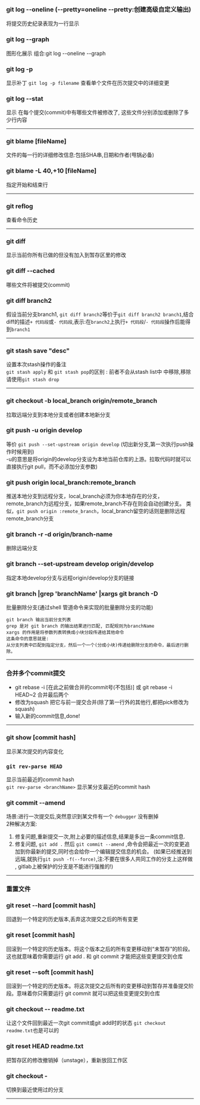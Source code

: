 ### git log --oneline (--pretty=oneline  --pretty:创建高级自定义输出)
将提交历史纪录表现为一行显示

### git log --graph
图形化展示
组合:git log --oneline --graph

### git log -p
显示补丁
`git log -p filename` 查看单个文件在历次提交中的详细变更

### **git log --stat**
显示 在每个提交(commit)中有哪些文件被修改了, 这些文件分别添加或删除了多少行内容

---
### **git blame [fileName]**
文件的每一行的详细修改信息:包括SHA串,日期和作者(甩锅必备)

### git blame -L 40,+10 [fileName]
指定开始和结束行

---
### git reflog
查看命令历史

---
### git diff
显示当前你所有已做的但没有加入到暂存区里的修改

### **git diff --cached**
哪些文件将被提交(commit)

### git diff branch2
假设当前分支branch1, `git diff branch2`等价于`git diff branch2 branch1`,结合diff的描述`+ 代码段`或`- 代码段`,表示:在`branch2`上执行`+ 代码段`/`- 代码段`操作后能得到`branch1`

---
### git stash save "desc"
设置本次stash操作的备注  
`git stash apply` 和 `git stash pop`的区别 : 前者不会从stash list中 中移除,移除请使用`git stash drop`

---
### git checkout  -b local_branch origin/remote_branch
拉取远端分支到本地分支或者创建本地新分支

### git push -u origin develop
等价 `git push --set-upstream origin develop`  (切出新分支,第一次执行push操作时候用到)  
-u的意思是将origin的develop分支设为本地当前仓库的上游。拉取代码时就可以直接执行git pull，而不必添加分支参数)

### git push origin local_branch:remote_branch
推送本地分支到远程分支，local_branch必须为你本地存在的分支，remote_branch为远程分支，如果remote_branch不存在则会自动创建分支。
类似，`git push origin :remote_branch`，local_branch留空的话则是删除远程remote_branch分支

### git branch -r -d origin/branch-name
删除远端分支

### git branch --set-upstream develop origin/develop
指定本地develop分支与远程origin/develop分支的链接


### git branch |grep 'branchName' |xargs git branch -D
批量删除分支(通过shell 管道命令来实现的批量删除分支的功能)
```
git branch 输出当前分支列表
grep 是对 git branch 的输出结果进行匹配, 匹配规则为branchName
xargs 的作用是将参数列表转换成小块分段传递给其他命令
这条命令的意思就是:
从分支列表中匹配到指定分支，然后一个一个(分成小块)传递给删除分支的命令，最后进行删除。
```

---
### **合并多个commit提交**
- git rebase -i [在此之前做合并的commit号(不包括)] 或 git rebase -i HEAD~2 合并最后两个
- 修改为squash 把它与前一提交合并(除了第一行外的其他行,都把pick修改为squash)
- 输入新的commit信息,done!

---


### git show [commit hash]
显示某次提交的内容变化

### `git rev-parse HEAD`
显示当前最近的commit hash  
`git rev-parse <branchName>`
显示某分支最近的commit hash  


### **git commit --amend**
场景:进行一次提交后,突然意识到某文件有一个 `debugger` 没有删掉  
2种解决方案:
1. 修复问题,重新提交一次,附上必要的描述信息,结果是多出一条commit信息.
2. 修复问题, `git add .` 然后 `git commit --amend` ,命令会把最近一次的变更追加到你最新的提交,同时也会给你一个编辑提交信息的机会。
(如果已经推送到远端,就执行`git push -f(--force)`,注:不要在很多人共同工作的分支上这样做 , gitlab上被保护的分支是不能进行强推的!)

---
### 重置文件

### git reset --hard [commit hash]
回退到一个特定的历史版本,丢弃这次提交之后的所有变更

### git reset [commit hash]
回滚到一个特定的历史版本。将这个版本之后的所有变更移动到“未暂存”的阶段。这也就意味着你需要运行 git add . 和 git commit 才能把这些变更提交到仓库

### git reset --soft [commit hash]
回滚到一个特定的历史版本。将这次提交之后所有的变更移动到暂存并准备提交阶段。意味着你只需要运行 git commit 就可以把这些变更提交到仓库

### git checkout -- readme.txt
让这个文件回到最近一次git commit或git add时的状态
`git checkout readme.txt`也是可以的

### **git reset HEAD readme.txt**
把暂存区的修改撤销掉（unstage），重新放回工作区

### **git checkout -**
切换到最近使用过的分支

---
